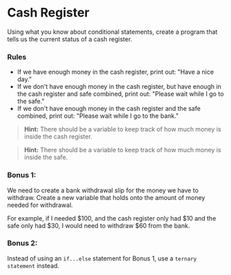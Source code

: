 # Cash Register

Using what you know about conditional statements, create a program that tells us the current status of a cash register.

### Rules
* If we have enough money in the cash register, print out: "Have a nice day."
* If we don't have enough money in the cash register, but have enough in the cash register and safe combined, print out: "Please wait while I go to the safe."
* If we don't have enough money in the cash register and the safe combined, print out: "Please wait while I go to the bank."

> **Hint:** There should be a variable to keep track of how much money is inside the cash register.

> **Hint:** There should be a variable to keep track of how much money is inside the safe.

### Bonus 1:
We need to create a bank withdrawal slip for the money we have to withdraw. Create a new variable that holds onto the amount of money needed for withdrawal.

For example, if I needed $100, and the cash register only had $10 and the safe only had $30, I would need to withdraw $60 from the bank.

### Bonus 2:
Instead of using an `if...else` statement for Bonus 1, use a `ternary statement` instead.
